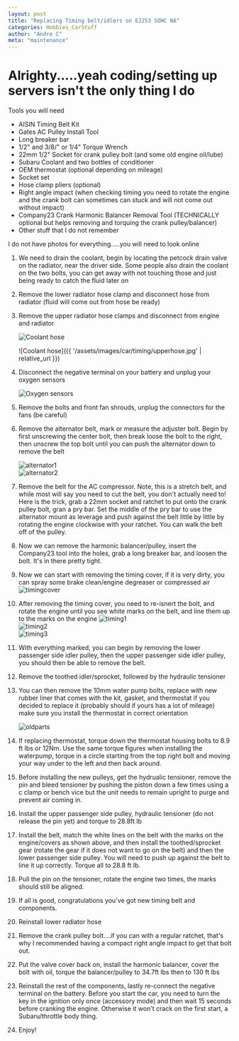 ```yaml
---
layout: post
title: "Replacing Timing belt/idlers on EJ253 SOHC NA"
categories: Hobbies_CarStuff
author: "Andre C"
meta: "maintenance"
---
```



# Alrighty.....yeah coding/setting up servers isn't the only thing I do

Tools you will need

- AISIN Timing Belt Kit
- Gates AC Pulley Install Tool
- Long breaker bar
- 1/2" and 3/8/" or 1/4" Torque Wrench
- 22mm 1/2" Socket for crank pulley bolt (and some old engine oil/lube)
- Subaru Coolant and two bottles of conditioner
- OEM thermostat (optional depending on mileage)
- Socket set
- Hose clamp pliers (optional)
- Right angle impact (when checking timing you need to rotate the engine and the crank bolt can sometimes can stuck and will not come out without impact)
- Company23 Crank Harmonic Balancer Removal Tool (TECHNICALLY optional but helps removing and torquing the crank pulley/balancer)
- Other stuff that I do not remember


I do not have photos for everything.....you will need to look online

1. We need to drain the coolant, begin by locating the petcock drain valve on the radiator, near the driver side. 
Some people also drain the coolant on the two bolts, you can get away with not touching those and just being ready to catch the fluid later on

2. Remove the lower radiator hose clamp and disconnect hose from radiator (fluid will come out from hose be ready)

3. Remove the upper radiator hose clamps and disconnect from engine and radiator

    ![Coolant hose](/assets/images/car/timing/upperhose.jpg)

    ![Coolant hose]({{ '/assets/images/car/timing/upperhose.jpg' | relative_url }})


4. Disconnect the negative terminal on your battery and unplug your oxygen sensors

    ![Oxygen sensors](/assets/images/car/timing/oxygensensors.jpg)

5.  Remove the bolts and front fan shrouds, unplug the connectors for the fans (be careful)

6.  Remove the alternator belt, mark or measure the adjuster bolt. Begin by first unscrewing the center bolt, then break loose the bolt to the right, then unscrew the top bolt until you can push the alternator down to remove the belt

    ![alternator1](/assets/images/car/timing/alternator_1.jpg)
    <br>
    ![alternator2](/assets/images/car/timing/alternator_2.jpg)

7. Remove the belt for the AC compressor. Note, this is a stretch belt, and while most will say you need to cut the belt, you don't actually need to!
Here is the trick, grab a 22mm socket and ratchet to put onto the crank pulley bolt, gran a pry bar. Set the middle of the pry bar to use the alternator mount as leverage and
push against the belt little by little by rotating the engine clockwise with your ratchet. You can walk the belt off of the pulley. 

8. Now we can remove the harmonic balancer/pulley, insert the Company23 tool into the holes, grab a long breaker bar, and loosen the bolt. It's in there pretty tight.

9. Now we can start with removing the timing cover, if it is very dirty, you can spray some brake clean/engine degreaser or compressed air
    ![timingcover](/assets/images/car/timing/valvecoverbolts.jpg)

10. After removing the timing cover, you need to re-isnert the bolt, and rotate the engine until you see white marks on the belt, and line them up to the marks on the engine
    ![timing1](/assets/images/car/timing/timing1.jpg)
    <br>
    ![timing2](/assets/images/car/timing/timing2.jpg)
    <br>
    ![timing3](/assets/images/car/timing/timing1.jpg)

11. With everything marked, you can begin by removing the lower passenger side idler pulley, then the upper passenger side idler pulley, you should then be able to remove the belt.

12. Remove the toothed idler/sprocket, followed by the hydraulic tensioner 

13. You can then remove the 10mm water pump bolts, replace with new rubber liner that comes with the kit, gasket, and thermostat if you decided to replace it (probably should if yours has a lot of mileage) make sure you install the thermostat in correct orientation

    ![oldparts](/assets/images/car/timing/oldparts.jpg)

15. If replacing thermostat, torque down the thermostat housing bolts to 8.9 ft lbs or 12Nm. Use the same torque figures when installing the waterpump, torque in a circle
starting from the top right bolt and moving your way under to the left and then back around. 

16. Before installing the new pulleys, get the hydrualic tensioner, remove the pin and bleed tensioner by pushing the piston down a few times using a c clamp or bench vice but
the unit needs to remain upright to purge and prevent air coming in.

16. Install the upper passenger side pulley, hydraulic tensioner (do not release the pin yet) and torque to 28.8ft lb

17. Install the belt, match the white lines on the belt with the marks on the engine/covers as shown above, and then install the toothed/sprocket gear (rotate the gear if it does not want to go on the belt) and then the lower passenger side pulley. You will need
to push up against the belt to line it up correctly. Torque all to 28.8 ft lb.

18. Pull the pin on the tensioner, rotate the engine two times, the marks should still be aligned.

19. If all is good, congratulations you've got new timing belt and components.

20. Reinstall lower radiator hose

21. Remove the crank pulley bolt....if you can with a regular ratchet, that's why I recommended having a compact right angle impact to get that bolt out.

22. Put the valve cover back on, install the harmonic balancer, cover the bolt with oil, torque the balancer/pulley to 34.7ft lbs then to 130 ft lbs

13. Reinstall the rest of the components, lastly re-connect the negative terminal on the battery. Before you start the car, you need to turn the key in the ignition
only once (accessory mode) and then wait 15 seconds before cranking the engine. Otherwise it won't crack on the first start, a Subaru/throttle body thing.

14. Enjoy!